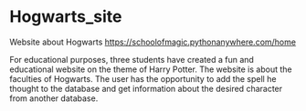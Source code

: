 # Hogwarts_site

Website about Hogwarts https://schoolofmagic.pythonanywhere.com/home

For educational purposes, three students have created a fun and educational website on the theme of Harry Potter. The website is about the faculties of Hogwarts. The user has the opportunity to add the spell he thought to the database and get information about the desired character from another database.
